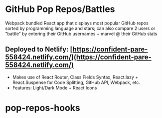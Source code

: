 # GitHub Pop Repos/Battles

Webpack bundled React app that displays most popular GitHub repos sorted by programming language and stars; can also compare 2 users or "battle" by entering their GitHub usernames + marvel @ their GitHub stats

## Deployed to Netlify: [https://confident-pare-558424.netlify.com/](https://confident-pare-558424.netlify.com/)

* Makes use of React Router, Class Fields Syntax, React.lazy + React.Suspense for Code Splitting, GitHub API, Webpack, etc.
* Features: Light/Dark Mode + React Icons
# pop-repos-hooks
